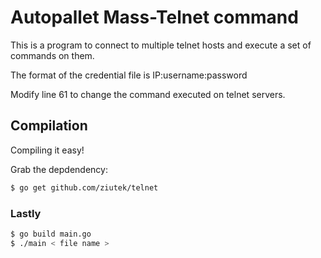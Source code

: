 Autopallet
Mass-Telnet command 
=============

This is a program to connect to multiple telnet hosts and execute a set of commands on them.

The format of the credential file is
IP:username:password

Modify line 61 to change the command executed on telnet servers.

Compilation
-------------

Compiling it easy!

Grab the depdendency: 
```bash
$ go get github.com/ziutek/telnet
```

### Lastly ###

```bash
$ go build main.go
$ ./main < file name >
```